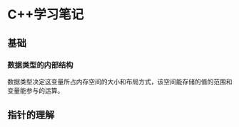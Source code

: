 # C++学习笔记

## 基础

### 数据类型的内部结构

数据类型决定这变量所占内存空间的大小和布局方式，该空间能存储的值的范围和变量能参与的运算。



## 指针的理解









### 













